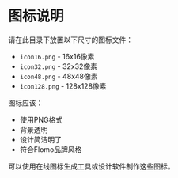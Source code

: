 # 图标说明

请在此目录下放置以下尺寸的图标文件：

- `icon16.png` - 16x16像素
- `icon32.png` - 32x32像素  
- `icon48.png` - 48x48像素
- `icon128.png` - 128x128像素

图标应该：
- 使用PNG格式
- 背景透明
- 设计简洁明了
- 符合Flomo品牌风格

可以使用在线图标生成工具或设计软件制作这些图标。 